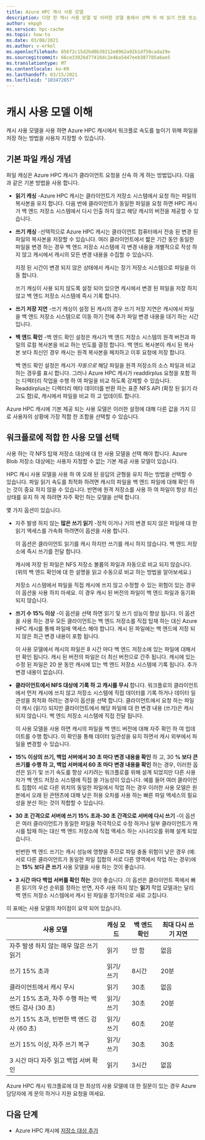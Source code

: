 ```yaml
---
title: Azure HPC 캐시 사용 모델
description: 다양 한 캐시 사용 모델 및 이러한 모델 중에서 선택 하 여 읽기 전용 또는 읽기/쓰기 캐싱을 설정 하 고 기타 캐싱 설정을 제어 하는 방법을 설명 합니다.
author: ekpgh
ms.service: hpc-cache
ms.topic: how-to
ms.date: 03/08/2021
ms.author: v-erkel
ms.openlocfilehash: 856f2c15d2bd0b39212e8962a92b1df50cada29e
ms.sourcegitcommit: 66ce33826d77416dc2e4ba5447eeb387705a6ae5
ms.translationtype: MT
ms.contentlocale: ko-KR
ms.lasthandoff: 03/15/2021
ms.locfileid: "103472857"
---
```

# <a name="understand-cache-usage-models"></a>캐시 사용 모델 이해

캐시 사용 모델을 사용 하면 Azure HPC 캐시에서 워크플로 속도를 높이기 위해 파일을 저장 하는 방법을 사용자 지정할 수 있습니다.

## <a name="basic-file-caching-concepts"></a>기본 파일 캐싱 개념

파일 캐싱은 Azure HPC 캐시가 클라이언트 요청을 신속 하 게 하는 방법입니다. 다음과 같은 기본 방법을 사용 합니다.

* **읽기 캐싱** -Azure HPC 캐시는 클라이언트가 저장소 시스템에서 요청 하는 파일의 복사본을 유지 합니다. 다음 번에 클라이언트가 동일한 파일을 요청 하면 HPC 캐시가 백 엔드 저장소 시스템에서 다시 인출 하지 않고 해당 캐시의 버전을 제공할 수 있습니다.

* **쓰기 캐싱** -선택적으로 Azure HPC 캐시는 클라이언트 컴퓨터에서 전송 된 변경 된 파일의 복사본을 저장할 수 있습니다. 여러 클라이언트에서 짧은 기간 동안 동일한 파일을 변경 하는 경우 백 엔드 저장소 시스템에 각 변경 내용을 개별적으로 작성 하지 않고 캐시에서 캐시의 모든 변경 내용을 수집할 수 있습니다.

  지정 된 시간이 변경 되지 않은 상태에서 캐시는 장기 저장소 시스템으로 파일을 이동 합니다.

  쓰기 캐싱이 사용 되지 않도록 설정 되어 있으면 캐시에서 변경 된 파일을 저장 하지 않고 백 엔드 저장소 시스템에 즉시 기록 합니다.

* **쓰기 저장 지연** -쓰기 캐싱이 설정 된 캐시의 경우 쓰기 저장 지연은 캐시에서 파일을 백 엔드 저장소 시스템으로 이동 하기 전에 추가 파일 변경 내용을 대기 하는 시간입니다.

* **백 엔드 확인** -백 엔드 확인 설정은 캐시가 백 엔드 저장소 시스템의 원격 버전과 파일의 로컬 복사본을 비교 하는 빈도를 결정 합니다. 백 엔드 복사본이 캐시 된 복사본 보다 최신인 경우 캐시는 원격 복사본을 페치하고 이후 요청에 저장 합니다.

  백 엔드 확인 설정은 캐시가 *자동으로* 해당 파일을 원격 저장소의 소스 파일과 비교 하는 경우를 표시 합니다. 그러나 Azure HPC 캐시가 readdirplus 요청을 포함 하는 디렉터리 작업을 수행 하 여 파일을 비교 하도록 강제할 수 있습니다. Readdirplus는 디렉터리 메타 데이터를 반환 하는 표준 NFS API (확장 된 읽기 라고도 함)로, 캐시에서 파일을 비교 하 고 업데이트 합니다.

Azure HPC 캐시에 기본 제공 되는 사용 모델은 이러한 설정에 대해 다른 값을 가지 므로 사용자의 상황에 가장 적합 한 조합을 선택할 수 있습니다.

## <a name="choose-the-right-usage-model-for-your-workflow"></a>워크플로에 적합 한 사용 모델 선택

사용 하는 각 NFS 탑재 저장소 대상에 대 한 사용 모델을 선택 해야 합니다. Azure Blob 저장소 대상에는 사용자 지정할 수 없는 기본 제공 사용 모델이 있습니다.

HPC 캐시 사용 모델을 사용 하 여 오래 된 응답의 균형을 유지 하는 방법을 선택할 수 있습니다. 파일 읽기 속도를 최적화 하려면 캐시의 파일을 백 엔드 파일에 대해 확인 하는 것이 중요 하지 않을 수 있습니다. 반면에 원격 저장소를 사용 하 여 파일이 항상 최신 상태를 유지 하 게 하려면 자주 확인 하는 모델을 선택 합니다.

몇 가지 옵션이 있습니다.

* 자주 발생 하지 않는 **많은 쓰기 읽기** -정적 이거나 거의 변경 되지 않은 파일에 대 한 읽기 액세스를 가속화 하려면이 옵션을 사용 합니다.

  이 옵션은 클라이언트 읽기를 캐시 하지만 쓰기를 캐시 하지 않습니다. 백 엔드 저장소에 즉시 쓰기를 전달 합니다.
  
  캐시에 저장 된 파일은 NFS 저장소 볼륨의 파일과 자동으로 비교 되지 않습니다. (위의 백 엔드 확인에 대 한 설명을 읽고 수동으로 비교 하는 방법을 알아보세요.)

  저장소 시스템에서 파일을 직접 캐시에 쓰지 않고 수정할 수 있는 위험이 있는 경우이 옵션을 사용 하지 마세요. 이 경우 캐시 된 버전의 파일이 백 엔드 파일과 동기화 되지 않습니다.

* **쓰기 수 15% 이상** -이 옵션을 선택 하면 읽기 및 쓰기 성능이 향상 됩니다. 이 옵션을 사용 하는 경우 모든 클라이언트는 백 엔드 저장소를 직접 탑재 하는 대신 Azure HPC 캐시를 통해 파일에 액세스 해야 합니다. 캐시 된 파일에는 백 엔드에 저장 되지 않은 최근 변경 내용이 포함 됩니다.

  이 사용 모델에서 캐시의 파일은 8 시간 마다 백 엔드 저장소에 있는 파일에 대해서만 확인 됩니다. 캐시 된 버전의 파일은 더 최신 버전으로 간주 됩니다. 캐시에 있는 수정 된 파일은 20 분 동안 캐시에 있는 백 엔드 저장소 시스템에 기록 됩니다.<!-- an hour --> 추가 변경 내용이 없습니다.

* **클라이언트에서 NFS 대상에 기록 하 고 캐시를 무시** 합니다. 워크플로의 클라이언트에서 먼저 캐시에 쓰지 않고 저장소 시스템에 직접 데이터를 기록 하거나 데이터 일관성을 최적화 하려는 경우이 옵션을 선택 합니다. 클라이언트에서 요청 하는 파일이 캐시 (읽기) 되지만 클라이언트에서 해당 파일에 대 한 변경 내용 (쓰기)은 캐시 되지 않습니다. 백 엔드 저장소 시스템에 직접 전달 됩니다.

  이 사용 모델을 사용 하면 캐시의 파일을 백 엔드 버전에 대해 자주 확인 하 여 업데이트를 수행 합니다. 이 확인을 통해 데이터 일관성을 유지 하면서 캐시 외부에서 파일을 변경할 수 있습니다.

* **15% 이상의 쓰기, 백업 서버에서 30 초 마다 변경 내용을 확인** 하 고, 30 **% 보다 큰 쓰기를 수행 하 고, 백업 서버에서 60 초 마다 변경 내용을 확인** 하는 경우, 이러한 옵션은 읽기 및 쓰기 속도를 향상 시키려는 워크플로를 위해 설계 되었지만 다른 사용자가 백 엔드 저장소 시스템에 직접 쓸 가능성이 있습니다. 예를 들어 여러 클라이언트 집합이 서로 다른 위치의 동일한 파일에서 작업 하는 경우 이러한 사용 모델은 원본에서 오래 된 콘텐츠에 대해 낮은 허용 오차를 사용 하는 빠른 파일 액세스의 필요성을 분산 하는 것이 적합할 수 있습니다.

* **30 초 간격으로 서버에 쓰기 15% 초과-30 초 간격으로 서버에 다시 쓰기** -이 옵션은 여러 클라이언트가 동일한 파일을 적극적으로 수정 하거나 일부 클라이언트가 캐시를 탑재 하는 대신 백 엔드 저장소에 직접 액세스 하는 시나리오를 위해 설계 되었습니다.

  빈번한 백 엔드 쓰기는 캐시 성능에 영향을 주므로 파일 충돌 위험이 낮은 경우 (예: 서로 다른 클라이언트가 동일한 파일 집합의 서로 다른 영역에서 작업 하는 경우)에는 **15% 보다 큰 쓰기** 사용 모델을 사용 하는 것이 좋습니다.

* **3 시간 마다 백업 서버를 확인 하는** 것이 좋습니다 .이 옵션은 클라이언트 쪽에서 빠른 읽기의 우선 순위를 정하는 반면, 자주 사용 하지 않는 **읽기** 작업 모델과는 달리 백 엔드 저장소 시스템에서 캐시 된 파일을 정기적으로 새로 고칩니다.

이 표에는 사용 모델의 차이점이 요약 되어 있습니다.

| 사용 모델                   | 캐싱 모드 | 백 엔드 확인 | 최대 다시 쓰기 지연 |
|-------------------------------|--------------|-----------------------|--------------------------|
| 자주 발생 하지 않는 매우 많은 쓰기 읽기 | 읽기         | 안 함                 | 없음                     |
| 쓰기 15% 초과       | 읽기/쓰기   | 8시간               | 20분               |
| 클라이언트에서 캐시 무시      | 읽기         | 30초            | 없음                     |
| 쓰기 15% 초과, 자주 수행 하는 백 엔드 검사 (30 초) | 읽기/쓰기 | 30초 | 20분 |
| 쓰기 15% 초과, 빈번한 백 엔드 검사 (60 초) | 읽기/쓰기 | 60초 | 20분 |
| 쓰기 15% 이상, 자주 쓰기 복구 | 읽기/쓰기 | 30초 | 30초 |
| 3 시간 마다 자주 읽고 백업 서버 확인 | 읽기 | 3시간 | 없음 |

Azure HPC 캐시 워크플로에 대 한 최상의 사용 모델에 대 한 질문이 있는 경우 Azure 담당자에 게 문의 하거나 지원 요청을 여세요.

## <a name="next-steps"></a>다음 단계

* Azure HPC 캐시에 [저장소 대상 추가](hpc-cache-add-storage.md)
